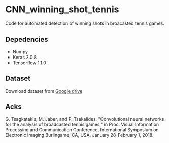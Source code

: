# CNN_winning_shot_tennis
Code for automated detection of winning shots in broacasted tennis games.


## Depedencies

* Numpy
* Keras 2.0.8
* Tensorflow 1.1.0


## Dataset

Download dataset from [Google drive](https://drive.google.com/open?id=1GNoIehTfUXt1hO3BGUNWw2PYagxUsxJI)

## Acks

G. Tsagkatakis, M. Jaber, and P. Tsakalides, "Convolutional neural networks for the analysis of broadcasted tennis games," in Proc. Visual Information Processing and Communication Conference, International Symposium on Electronic Imaging   Burlingame, CA, USA, January 28-February 1, 2018.

